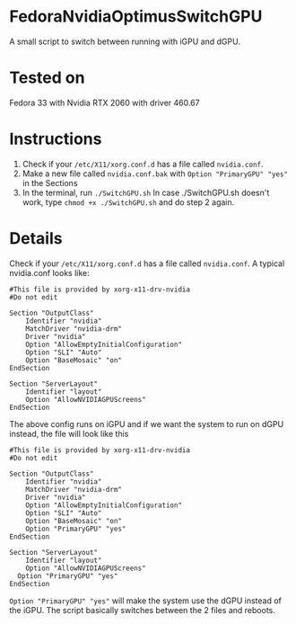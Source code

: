 # FedoraNvidiaOptimusSwitchGPU
A small script to switch between running with iGPU and dGPU.
# Tested on
Fedora 33 with Nvidia RTX 2060 with driver 460.67
# Instructions
1. Check if your `/etc/X11/xorg.conf.d` has a file called `nvidia.conf`.
2. Make a new file called `nvidia.conf.bak` with `Option "PrimaryGPU" "yes"` in the Sections
3. In the terminal, run `./SwitchGPU.sh`
In case ./SwitchGPU.sh doesn't work, type `chmod +x ./SwitchGPU.sh` and do step 2 again.
# Details
Check if your `/etc/X11/xorg.conf.d` has a file called `nvidia.conf`.
A typical nvidia.conf looks like:
```
#This file is provided by xorg-x11-drv-nvidia
#Do not edit

Section "OutputClass"
	Identifier "nvidia"
	MatchDriver "nvidia-drm"
	Driver "nvidia"
	Option "AllowEmptyInitialConfiguration"
	Option "SLI" "Auto"
	Option "BaseMosaic" "on"
EndSection

Section "ServerLayout"
	Identifier "layout"
	Option "AllowNVIDIAGPUScreens"
EndSection
```
The above config runs on iGPU and if we want the system to run on dGPU instead, the file will look like this
```
#This file is provided by xorg-x11-drv-nvidia
#Do not edit

Section "OutputClass"
	Identifier "nvidia"
	MatchDriver "nvidia-drm"
	Driver "nvidia"
	Option "AllowEmptyInitialConfiguration"
	Option "SLI" "Auto"
	Option "BaseMosaic" "on"
  	Option "PrimaryGPU" "yes"
EndSection

Section "ServerLayout"
	Identifier "layout"
	Option "AllowNVIDIAGPUScreens"
  Option "PrimaryGPU" "yes"
EndSection
```
`Option "PrimaryGPU" "yes"` will make the system use the dGPU instead of the iGPU.
The script basically switches between the 2 files and reboots.
